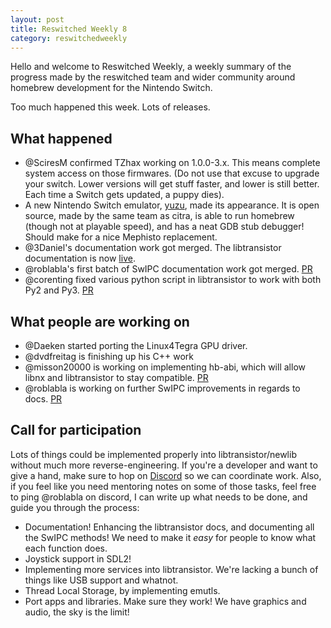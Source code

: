 ```yaml
---
layout: post
title: Reswitched Weekly 8
category: reswitchedweekly
---
```


Hello and welcome to Reswitched Weekly, a weekly summary of the progress
made by the reswitched team and wider community around homebrew development for
the Nintendo Switch.

Too much happened this week. Lots of releases.

## What happened

- @SciresM confirmed TZhax working on 1.0.0-3.x. This means complete system
  access on those firmwares. (Do not use that excuse to upgrade your switch.
  Lower versions will get stuff faster, and lower is still better. Each time a
  Switch gets updated, a puppy dies).
- A new Nintendo Switch emulator, [yuzu](https://yuzu-emu.org/), made its
  appearance. It is open source, made by the same team as citra, is able to
  run homebrew (though not at playable speed), and has a neat GDB stub debugger!
  Should make for a nice Mephisto replacement.
- @3Daniel's documentation work got merged. The libtransistor documentation is
  now [live](https://reswitched.github.io/libtransistor/).
- @roblabla's first batch of SwIPC documentation work got merged.
  [PR](https://github.com/reswitched/SwIPC/pull/13)
- @corenting fixed various python script in libtransistor to work with both Py2
  and Py3. [PR](https://github.com/reswitched/libtransistor/pull/83)

## What people are working on

- @Daeken started porting the Linux4Tegra GPU driver.
- @dvdfreitag is finishing up his C++ work
- @misson20000 is working on implementing hb-abi, which will allow libnx and
  libtransistor to stay compatible.
  [PR](https://github.com/reswitched/libtransistor/pull/84)
- @roblabla is working on further SwIPC improvements in regards to docs.
  [PR](https://github.com/reswitched/SwIPC/pull/14)

## Call for participation

Lots of things could be implemented properly into libtransistor/newlib without
much more reverse-engineering. If you're a developer and want to give a hand,
make sure to hop on [Discord](https://discordapp.com/invite/DThbZ7z) so we can
coordinate work. Also, if you feel like you need mentoring notes on some of
those tasks, feel free to ping @roblabla on discord, I can write up what
needs to be done, and guide you through the process:

- Documentation! Enhancing the libtransistor docs, and documenting all the
  SwIPC methods! We need to make it *easy* for people to know what each
  function does.
- Joystick support in SDL2!
- Implementing more services into libtransistor. We're lacking a bunch of things
  like USB support and whatnot.
- Thread Local Storage, by implementing emutls.
- Port apps and libraries. Make sure they work! We have graphics and audio, the
  sky is the limit!
